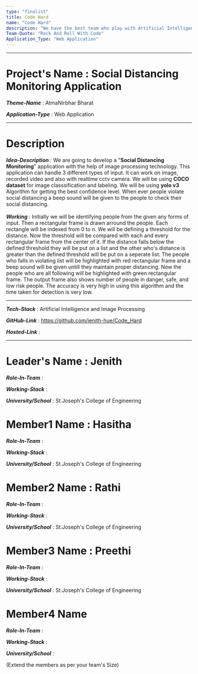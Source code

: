 ```yaml
---
type: "finalist"                   
title: Code Hard  
name: "Code Hard"
description: "We have the best team who play with Artificial Intelligence and Machine Learning at it's peak"
Team-Quote: "Rock And Roll With Code"
Application_Type: "Web Application"
---
```



---

# Project's Name : Social Distancing Monitoring Application

_**Theme-Name**_ : AtmaNirbhar Bharat

_**Application-Type**_ : Web Application

---

# Description

_**Idea-Description**_ :   We are going to develop a "**Social Distancing Monitoring**" application with the help of image processing technology. This application can handle 3 different types of input. It can work on image, recorded video and also with realtime cctv camera. We will be using **COCO dataset** for image classsification and labeling. We will be using **yolo v3** Algorithm for getting the best confidence level. When ever people violate social distancing a beep sound will be given to the people to check their social distancing.
<br>
<br>
_**Working**_ : Initially we will be identifying people from the given any forms of input. Then a rectangular frame is drawn arround the people. Each rectangle will be indexed from 0 to n. We will be defining a threshold for the distance. Now the threshold will be compared with each and every rectangular frame from the center of it. If the distance falls below the defined threshold they will be put on a list and the other who's distance is greater than the defined threshold will be put on a seperate list. The people who falls in violating list will be highlighted with red rectangular frame and a beep sound will be given untill they maintain proper distancing. Now the people who are all following will be highlighted with green rectangular frame. The output frame also shows number of people in danger, safe, and low risk people. The accuracy is very high in using this algorithm and the time taken for detection is very low.

---

_**Tech-Stack**_  : Artificial Intelligence and Image Processing 

_**GitHub-Link**_ : https://github.com/jenith-hue/Code_Hard   

_**Hosted-Link**_ :   


---


# Leader's Name : Jenith

_**Role-In-Team**_  : 

_**Working-Stack**_ : 

_**University/School**_ : St.Joseph's College of Engineering


# Member1 Name : Hasitha

_**Role-In-Team**_  : 

_**Working-Stack**_ : 

_**University/School**_ : St.Joseph's College of Engineering



# Member2 Name : Rathi

_**Role-In-Team**_  : 

_**Working-Stack**_ : 

_**University/School**_ : St.Joseph's College of Engineering



# Member3 Name : Preethi

_**Role-In-Team**_  : 

_**Working-Stack**_ : 

_**University/School**_ : St.Joseph's College of Engineering



# Member4 Name

_**Role-In-Team**_  : 

_**Working-Stack**_ : 

_**University/School**_ :


(Extend the members as per your team's Size)
